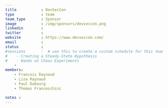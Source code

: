 ```yaml
---
title           : DevSecCon
type            : team
team_type       : Sponsor
image           : /img/sponsors/devseccon.png
linkedin        :
twitter         :
website         : https://www.devseccon.com/
email           :
status          :
#sessions       :  # use this to create a custom schedule for this team
#    - Creating a Steady-State Hypothesis
#    - Hands on Chaos Experiments
    -
members:
    - Francois Raynaud
    - Lisa Raynaud
    - Paul Dubourg
    - Thomas Franceschini

notes :
---
```



